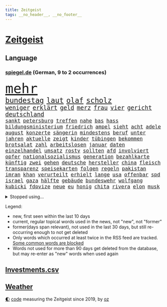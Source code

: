 ```yaml
---
title: Zeitgeist
tags: __no_header__, __no_footer__
---
```


# [Zeitgeist](https://oliz.io/zeitgeist/)

## Language

<h3><a href="https://www.spiegel.de" target="_blank">spiegel.de</a> (German, 9 to 2 occurrences)</h3>
<p style="font-family:monospace">
<span style="font-size:32pt"><a href="news_links.html#mehr" class="current">mehr</a></span>
<br>
<span style="font-size:17pt"><a href="news_links.html#bundestag" class="current">bundestag</a></span>
<span style="font-size:17pt"><a href="news_links.html#laut" class="current">laut</a></span>
<span style="font-size:17pt"><a href="news_links.html#olaf" class="current">olaf</a></span>
<span style="font-size:17pt"><a href="news_links.html#scholz" class="current">scholz</a></span>
<br>
<span style="font-size:14pt"><a href="news_links.html#weniger" class="current">weniger</a></span>
<span style="font-size:14pt"><a href="news_links.html#erklärt" class="current">erklärt</a></span>
<span style="font-size:14pt"><a href="news_links.html#geld" class="current">geld</a></span>
<span style="font-size:14pt"><a href="news_links.html#merz" class="current">merz</a></span>
<span style="font-size:14pt"><a href="news_links.html#frau" class="current">frau</a></span>
<span style="font-size:14pt"><a href="news_links.html#vier" class="current">vier</a></span>
<span style="font-size:14pt"><a href="news_links.html#gericht" class="current">gericht</a></span>
<span style="font-size:14pt"><a href="news_links.html#deutschland" class="current">deutschland</a></span>
<br>
<span style="font-size:12pt"><a href="news_links.html#sankt" class="current">sankt</a></span>
<span style="font-size:12pt"><a href="news_links.html#petersburg" class="current">petersburg</a></span>
<span style="font-size:12pt"><a href="news_links.html#treffen" class="current">treffen</a></span>
<span style="font-size:12pt"><a href="news_links.html#nahe" class="current">nahe</a></span>
<span style="font-size:12pt"><a href="news_links.html#bas" class="current">bas</a></span>
<span style="font-size:12pt"><a href="news_links.html#hass" class="current">hass</a></span>
<span style="font-size:12pt"><a href="news_links.html#bildungsministerium" class="current">bildungsministerium</a></span>
<span style="font-size:12pt"><a href="news_links.html#friedrich" class="current">friedrich</a></span>
<span style="font-size:12pt"><a href="news_links.html#ampel" class="current">ampel</a></span>
<span style="font-size:12pt"><a href="news_links.html#sieht" class="current">sieht</a></span>
<span style="font-size:12pt"><a href="news_links.html#acht" class="current">acht</a></span>
<span style="font-size:12pt"><a href="news_links.html#adele" class="current">adele</a></span>
<span style="font-size:12pt"><a href="news_links.html#august" class="current">august</a></span>
<span style="font-size:12pt"><a href="news_links.html#konzerte" class="current">konzerte</a></span>
<span style="font-size:12pt"><a href="news_links.html#sängerin" class="current">sängerin</a></span>
<span style="font-size:12pt"><a href="news_links.html#mindestens" class="current">mindestens</a></span>
<span style="font-size:12pt"><a href="news_links.html#beruf" class="current">beruf</a></span>
<span style="font-size:12pt"><a href="news_links.html#unter" class="current">unter</a></span>
<span style="font-size:12pt"><a href="news_links.html#jahren" class="current">jahren</a></span>
<span style="font-size:12pt"><a href="news_links.html#aktuelle" class="current">aktuelle</a></span>
<span style="font-size:12pt"><a href="news_links.html#zeigt" class="current">zeigt</a></span>
<span style="font-size:12pt"><a href="news_links.html#kinder" class="current">kinder</a></span>
<span style="font-size:12pt"><a href="news_links.html#tübingen" class="current">tübingen</a></span>
<span style="font-size:12pt"><a href="news_links.html#bekommen" class="current">bekommen</a></span>
<span style="font-size:12pt"><a href="news_links.html#brotsalat" class="new">brotsalat</a></span>
<span style="font-size:12pt"><a href="news_links.html#zahl" class="current">zahl</a></span>
<span style="font-size:12pt"><a href="news_links.html#arbeitslosen" class="current">arbeitslosen</a></span>
<span style="font-size:12pt"><a href="news_links.html#januar" class="current">januar</a></span>
<span style="font-size:12pt"><a href="news_links.html#daten" class="current">daten</a></span>
<span style="font-size:12pt"><a href="news_links.html#einzelhandel" class="current">einzelhandel</a></span>
<span style="font-size:12pt"><a href="news_links.html#umsatz" class="current">umsatz</a></span>
<span style="font-size:12pt"><a href="news_links.html#rosty" class="new">rosty</a></span>
<span style="font-size:12pt"><a href="news_links.html#sollten" class="current">sollten</a></span>
<span style="font-size:12pt"><a href="news_links.html#afd" class="current">afd</a></span>
<span style="font-size:12pt"><a href="news_links.html#involviert" class="current">involviert</a></span>
<span style="font-size:12pt"><a href="news_links.html#opfer" class="current">opfer</a></span>
<span style="font-size:12pt"><a href="news_links.html#nationalsozialismus" class="new">nationalsozialismus</a></span>
<span style="font-size:12pt"><a href="news_links.html#generation" class="current">generation</a></span>
<span style="font-size:12pt"><a href="news_links.html#bezahlkarte" class="current">bezahlkarte</a></span>
<span style="font-size:12pt"><a href="news_links.html#künftig" class="current">künftig</a></span>
<span style="font-size:12pt"><a href="news_links.html#zwei" class="current">zwei</a></span>
<span style="font-size:12pt"><a href="news_links.html#gehen" class="current">gehen</a></span>
<span style="font-size:12pt"><a href="news_links.html#deutsche" class="current">deutsche</a></span>
<span style="font-size:12pt"><a href="news_links.html#hersteller" class="current">hersteller</a></span>
<span style="font-size:12pt"><a href="news_links.html#china" class="current">china</a></span>
<span style="font-size:12pt"><a href="news_links.html#fleisch" class="current">fleisch</a></span>
<span style="font-size:12pt"><a href="news_links.html#transparenz" class="current">transparenz</a></span>
<span style="font-size:12pt"><a href="news_links.html#speisekarten" class="new">speisekarten</a></span>
<span style="font-size:12pt"><a href="news_links.html#folgen" class="current">folgen</a></span>
<span style="font-size:12pt"><a href="news_links.html#regeln" class="current">regeln</a></span>
<span style="font-size:12pt"><a href="news_links.html#pakistan" class="current">pakistan</a></span>
<span style="font-size:12pt"><a href="news_links.html#imran" class="current">imran</a></span>
<span style="font-size:12pt"><a href="news_links.html#khan" class="current">khan</a></span>
<span style="font-size:12pt"><a href="news_links.html#verurteilt" class="current">verurteilt</a></span>
<span style="font-size:12pt"><a href="news_links.html#erhielt" class="current">erhielt</a></span>
<span style="font-size:12pt"><a href="news_links.html#lange" class="current">lange</a></span>
<span style="font-size:12pt"><a href="news_links.html#usa" class="current">usa</a></span>
<span style="font-size:12pt"><a href="news_links.html#offenbar" class="current">offenbar</a></span>
<span style="font-size:12pt"><a href="news_links.html#spd" class="current">spd</a></span>
<span style="font-size:12pt"><a href="news_links.html#israel" class="current">israel</a></span>
<span style="font-size:12pt"><a href="news_links.html#gaza" class="current">gaza</a></span>
<span style="font-size:12pt"><a href="news_links.html#hälfte" class="current">hälfte</a></span>
<span style="font-size:12pt"><a href="news_links.html#gebäude" class="current">gebäude</a></span>
<span style="font-size:12pt"><a href="news_links.html#bundeswehr" class="current">bundeswehr</a></span>
<span style="font-size:12pt"><a href="news_links.html#wolfgang" class="current">wolfgang</a></span>
<span style="font-size:12pt"><a href="news_links.html#kubicki" class="current">kubicki</a></span>
<span style="font-size:12pt"><a href="news_links.html#fdpvize" class="current">fdpvize</a></span>
<span style="font-size:12pt"><a href="news_links.html#neue" class="current">neue</a></span>
<span style="font-size:12pt"><a href="news_links.html#eu" class="current">eu</a></span>
<span style="font-size:12pt"><a href="news_links.html#honig" class="new">honig</a></span>
<span style="font-size:12pt"><a href="news_links.html#chita" class="new">chita</a></span>
<span style="font-size:12pt"><a href="news_links.html#rivera" class="new">rivera</a></span>
<span style="font-size:12pt"><a href="news_links.html#elon" class="current">elon</a></span>
<span style="font-size:12pt"><a href="news_links.html#musk" class="current">musk</a></span>
</p>
<details>
<summary>Stopped using...</summary>
<p class="former" style="font-size:12pt">
diktator(1197) beschließt(1196) coronakrise(1196) verzweifelt(1196) geboren(1195) positionen(1195) amsterdam(1194) blicken(1194) leisten(1194) entschuldigt(1192) erlitten(1192) for(1192) zuge(1192) befürchten(1191) digitalisierung(1191) gewaltige(1191) hotel(1191) material(1191) positive(1191) uhr(1191) chelsea(1190) lastwagen(1190) sexueller(1190) szenen(1190) tests(1190) ändert(1190) 400(1189) and(1189) aufgefordert(1189) ausnahmen(1189) lobt(1189) risiko(1189) stecken(1189) tschechien(1189) witz(1189) aktuell(1188) covid(1188) erholung(1188) informationen(1188) nigeria(1188) richterin(1188) stürmer(1188) vierte(1188) who(1188) 31(1187) belasten(1187) entlässt(1187) historische(1187) maßnahme(1187) schlagzeilen(1187) trennung(1187) weltwirtschaft(1187) beteiligten(1186) dreimal(1186) fliehen(1186) leid(1186) schwangere(1186) smartphone(1186) kreis(1185) meinem(1185) börse(1184) kleiner(1184) konflikte(1184) meint(1184) mieter(1184) 27(1183) abstand(1183) aufgehoben(1183) feuerwehrleute(1183) leichen(1183) pflanzen(1183) rat(1183) regt(1183) satz(1183) spanier(1183) verspielt(1183) aufruf(1182) befreien(1182) halben(1182) george(1181) oppositionelle(1181) entsetzt(1180) klubs(1180) spott(1180) venezuela(1180) schwierige(1179) zählen(1179) durchsuchungen(1178) zerstören(1178) affäre(1177) aufgenommen(1177) störung(1177) bundestrainer(1176) ebenso(1176) taliban(1174) monats(1173) spiegelumfrage(1172) erfolgreichsten(1169) rollt(1169) aufgetaucht(1167) ausgesetzt(1166) richard(1164) auseinandersetzung(1163) sportler(1162) automatisch(1161) retter(1161) fortsetzung(1160) afrikas(1154) bundesnetzagentur(1154) überfordert(1145) kontert(1143) ausgetragen(1138) teuren(1137) drohne(1131) abschluss(1129) gelangen(1120) leiter(1108) niederländer(1092) rumänien(1012) long(1010) waldbrände(969) 38(960) serbien(953) seither(930) 72(919) kilogramm(913) flut(900) ausgefallen(898) zerstörten(892) jahrzehnt(877) schwarz(877) exil(873) schlafen(866) dokumentiert(839) beider(823) energiekrise(814) rosa(810) roth(801) härte(799) militärischen(782) museen(779) stephen(775) brennt(765) geschah(748) symbol(748) propaganda(746) match(732) bonn(729) geplatzt(728) 49(711) gastbeitrag(711) einheit(710) herausgefunden(706) verantwortlichen(701) abseits(697) unwetter(695) sklaverei(683) jennifer(681) zugenommen(681) lücken(679) gebiete(674) eingetroffen(670) ungewiss(658) bewusst(657) besetzten(653) fernen(640) fußballerinnen(640) ertrinken(635) ufer(630) dahin(623) trocken(613) unterlag(613) unterliegt(611) isoliert(605) luisa(602) mordfall(600) 1200(597) ran(596) 110(595) tiefer(588) joshua(586) paderborn(586) irgendwann(581) stärksten(580) verheerend(579) jimmy(576) brasilianischen(572) älter(568) image(562) erntet(561) kampagne(558) riesig(557) olympiasieger(555) legal(551) zuhause(549) aufgaben(546) chinesen(544) innenstadt(544) umweltschützer(539) träume(536) globalen(534) zivile(532) raten(523) pleiten(520) wunderbar(518) 89(515) amerikanischer(515) ukrainerusslandnews(515) heikle(507) jude(506) verstöße(504) missverständnis(495) nackt(495) dunkle(493) feierten(490) freigegeben(488) aufholjagd(487) historisches(479) eingeschaltet(478) sohnes(474) kompliziert(472) niederlagen(472) belege(464) katze(460) schauplatz(458) versehen(457) deuten(456) spaltet(456) karriereberaterin(448) schwarzer(446) geschmack(433) reichlich(427) adolf(425) gleise(425) ausgemacht(424) verunsichert(421) serbische(414) ausgabe(405) mexikanischen(403) vermeldet(402) fachkräften(396) überstanden(393) labor(391) überschritten(391) tauchte(390) leblos(388) professionell(388) brettspiele(387) rammt(385) trieb(385) kulturstaatsministerin(383) kongo(382) heimische(381) gegründet(379) lockt(378) nannte(377) interessante(375) traditionellen(375) regenfälle(374) fahnder(372) flasche(371) statistik(371) sachsens(370) überflüssig(370) erleidet(368) aussieht(367) prozesse(367) befasst(359) bewahren(356) fahrbahn(356) republikanische(355) inseln(351) islamistischen(351) unosicherheitsrat(351) getragen(349) gedemütigt(347) juristischen(341) 46(339) eskalierte(339) regierungsvertreter(339) angezündet(336) anzeigen(336) verschwundenen(333) ajax(329) außergewöhnlich(328) berlinkreuzberg(326) kommentare(326) radfahrer(325) uhren(325) fett(322) verstoß(320) grafiken(318) verkäufer(315) blüht(313) fließen(310) verstand(310) wänden(310) 15jährigen(309) 30000(308) leuchten(307) hellt(303) überwunden(301) hohes(300) prioritäten(300) saisonstart(300) verschwörungsmythen(300) erschaffen(294) hauseigentümer(294) allzu(292) li(291) hakenkreuze(290) beleg(288) glas(288) tätern(283) flüchtende(275) gemälde(275) fußballverband(274) jim(274) kuss(274) set(274) solaranlagen(274) nirgendwo(273) aufschwung(272) basketballer(272) prämien(271) trümmerfeld(270) alarmbereitschaft(269) helmut(267) versuchter(267) beine(266) konkret(266) ausgehen(263) kolleginnen(263) lebenszeichen(263) erneuern(262) christen(261) trikot(261) explodiert(255) beschmiert(254) yoga(254) dir(252) billig(250) ken(250) traurige(250) natur(246) branchenverband(243) gelernt(243) drohnenangriffe(240) heiklen(237) überflutete(237) schlagabtausch(236) bestritten(235) anschlägen(233) blicke(231) mobilität(231) kalifornischen(230) rekrutiert(229) verzögert(229) wärme(229) qualifiziert(227) website(227) mahnen(226) spielerin(226) verweis(226) saudische(225) brandstiftung(223) gestrandet(222) luftangriffen(222) elend(221) gasspeicher(221) budget(219) familienvater(218) frühestens(218) gelte(218) luis(218) unfallort(218) bremse(217) politologe(217) älterer(217) vučić(213) überprüft(212) fasziniert(211) festgestellt(211) anschluss(210) inferno(209) philosoph(209) zwanzig(209) gündoğan(208) bunter(207) wird’s(207) abgeschoben(206) installation(205) polizeigewahrsam(205) schleppend(205) errichtet(204) weltberühmt(204) plakate(203) steve(203) zügen(203) hergestellt(201) seenot(201) überflutet(201) 2013(199) fällig(199) spaghetti(198) jemanden(197) schlichten(197) tierwohl(197) weltkulturerbe(197) eindringen(196) selbstoptimierung(194) klagten(193) düsseldorfer(191) schwach(189) victoria(189) selbstbewusst(188) leuchtet(185) stockt(185) verdankt(185) vormittag(185) clemens(184) überschwemmt(184) zweitgrößten(183) klassische(182) vorort(182) schmerzhaft(180) verkehrswende(180) zwölfjährige(180) masken(179) gefährlichste(178) belästigungen(177) brandmauer(177) palästinensische(176) behrens(175) sicherheitsmaßnahmen(175) metropole(174) unzufriedenheit(173) vollen(173) immobilienmarkt(172) wahlkommission(172) lissabon(171) nächster(171) reservisten(170) service(170) aushalten(169) iphone(169) unterscheiden(169) schnäppchen(167) winfried(167) wmtitel(167) andré(166) sagten(164) gefährliches(163) gezündet(163) liebeskummer(163) maximal(163) sechsstellige(163) schiene(160) lehnte(159) küsten(158) säugetiere(158) algerien(156) entstand(156) monatelange(156) vorfalls(156) ernten(155) schmerzhaften(155) geschätzt(154) regelwerk(154) fahrschein(153) stoppte(153) bestens(152) flügel(152) vereint(152) besuchte(151) fußballerin(151) matsch(151) populär(151) teilzeit(151) gregor(150) gysi(150) rutschte(149) hausarrest(148) hebel(148) konjunkturflaute(148) frachtschiffe(147) sichergestellt(147) kehrten(146) birmingham(145) traumatisiert(145) usschauspielerin(145) amber(144) sportpsychologe(144) organisierten(143) uber(143) judenhass(142) wahrzeichen(142) allgäuer(141) flüsse(140) inhaber(140) leser(140) arbeitskräftemangel(139) bürgerinnen(139) express(138) urs(138) nowitzki(137) publikums(137) schlugen(137) sekt(137) bedauert(136) technisch(136) knacken(135) anfänger(134) schwänzen(134) checker(133) einrichtung(133) johann(133) tobi(133) usbundesstaaten(133) überlegt(133) kontrollverlust(132) sperrte(132) nachteile(131) rufe(131) schusswaffenangriff(131) zweitgrößte(131) uswahl(130) beliebtesten(129) disziplin(129) errungen(129) thiel(129) zensur(129) ausgeweitet(128) erbgut(128) kassel(128) verübt(128) gleicht(127) traurigen(127) vertreiben(127) abgesetzt(126) explodierte(126) normales(126) rückenschmerzen(126) topspiel(126) gewöhnt(125) indiz(125) antisemitischen(123) explodieren(123) überraschungen(122) gegenschlägen(121) schlechtesten(121) glänzt(120) heutzutage(120) kapitolsturm(120) glasfaser(119) muslimische(119) verfasst(119) verspielte(119) engländer(118) serbiens(117) wankt(117) 23jährigen(116) home(116) jubiläum(116) noten(116) 2001(115) aufwendig(115) streamen(115) kürt(113) perfides(113) kimmich(112) versinkt(112) völkerrecht(112) aufgebrochen(111) hartnäckig(111) isst(110) mehrmals(110) bezug(109) kritikerin(109) 1981(108) afroamerikaner(108) ausbruch(108) millionensumme(108) franzosen(107) krimineller(107) magie(107) generationen(106) rockstar(106) sonnen(106) verbrennungen(106) hitzigen(105) längerem(105) profiteure(105) singen(105) beschuldigen(104) geiger(104) geschenke(104) konzentriert(104) ägyptens(104) außergewöhnliche(103) lindert(103) asylbewerbern(102) erstaunliche(102) raumstation(102) sechsjähriger(102) ukrainekriegs(102) zentralrat(101) blutige(100) industrieverband(100) spezialkräften(100) überfüllt(100) enormen(99) künstlers(99) schafften(99) ablegen(98) populistische(98) rekordzahl(98) 67jährige(97) blinder(97) flieht(97) gerechnet(97) manufaktur(97) osteuropa(97) belgrad(96) championsleaguegruppenphase(95) haftbefehle(95) tante(95) befanden(94) galatasaray(94) preisbremsen(94) medizinische(93) ausfälle(92) jüngster(92) philippinische(92) alina(91) andrij(91) bedeutendes(91) absicht(90) angerufen(90) dividenden(90) eisschild(90) gerätselt(90) gesteuert(90) immobilienkauf(90) rotterdam(90) terzić(90) einsätzen(89) glänzend(89) kriegen(89) leistete(89) mexikos(89) verweht(89) waffenverbot(89) kinderreisepass(88) landesweit(88) q(88) verhaftungen(88) gerichtsurteil(87) größenwahn(87) höchster(87) rutschen(87) schuster(87) vermeidet(87) weiterem(87) wettbewerben(87) zentralrats(87) überwiegend(87) diplomatie(86) fahrwerk(86) heizt(86) niedergelassenen(86) tierarzt(86) zusammenleben(86) überraschende(85) afghanischen(84) aston(84) gezählt(84) stadtzentrum(84) ausreisen(83) reisegruppen(83) sicherheitsvorkehrungen(83) unvollendete(83) dreistellige(82) gestorbenen(82) horrorszenen(82) überführt(82) bekennen(81) echter(81) gegenfahrbahn(81) gesicherten(81) maske(81) ruinierte(81) ssv(81) terrororganisation(81) erlangen(80) finanzhilfen(80) kaufhaus(80) knast(80) anwohnern(79) aufwärts(79) auseinandersetzungen(79) bosse(79) heiligabend(79) jahrelange(79) propalästinensische(79) zugesetzt(79) awdijiwka(78) nachbar(78) steuerte(78) weltmeisterschaften(78) aufrüstung(77) eiserne(77) gezerrt(77) architekt(76) bulgariens(76) eingedrungen(76) enthält(76) hamasangriff(76) israelgazanews(76) kampfbrigade(76) afghanen(75) afghaninnen(75) hamasgeiseln(75) israelisches(75) bisweilen(74) bridge(74) bundeskanzlers(74) jeher(74) praxen(74) zerstörungen(74) besucherinnen(73) fein(73) meistens(73) rafah(73) reuter(73) abdullah(72) angreifern(72) attraktiver(72) beerdigungen(72) elektro(72) führerscheinprüfung(72) oberstdorf(72) peace(72) sturmflut(72) verbotenen(72) bet(71) dokument(71) strategien(71) zuneigung(71) übersteht(71) agiert(70) bejubeln(70) dauereinsatz(70) generalverdacht(70) hilfslieferungen(70) konflikten(70) türkischer(70) unterwerfen(70) planungsbeschleunigung(69) völkern(69) zuständig(69) akte(68) bo(68) gilad(68) mariupol(68) neigen(68) sonderregel(68) symbolen(68) unochef(68) eingewiesen(67) perspektivwechsel(67) eintreten(66) eskalationen(66) kommissar(66) mohammad(66) nordseeküste(66) schwört(66) strafmaßnahmen(66) tibon(66) zahlreicher(66) kiboom(65) muslimen(65) vergesslicher(65) vielmehr(65) weltlage(65) christmas(64) durchbricht(64) glaubensgemeinschaften(64) jobwechsel(64) maine(64) nbasaison(64) rekordverdächtiges(64) stühle(64) verpackungsmüll(64) 28jährige(63) 29jähriger(63) bombardements(63) hobby(63) shitstorm(63) tabelle(63) basketballliga(62) gebäudes(62) handlungsunfähig(62) kampfdrohnen(62) kanzlerkandidatur(62) kettensäge(62) pfand(62) unsichtbare(62) websites(62) wohnkosten(62) aleppo(61) gotteshaus(61) henning(61) matthew(61) perry(61) ukrainehilfe(61) unglücklich(61) veredelt(61) wecken(61) zwischenfälle(61) abwärts(60) angestrebte(60) arbeitsrecht(60) ballon(60) eröffnete(60) häftlinge(60) häme(60) immunsystem(60) jedermann(60) rentnerin(60) verzögerungstaktik(60) werbefrei(60) economist(59) elbtowers(59) gags(59) kasachstan(59) mangelndes(59) spionagesatelliten(59) südchinesisches(59) terrorangriffe(59) ware(59) zeitgemäß(59) 218(58) flüchtlingsdebatte(58) nuklearwaffen(58) wegfallen(58) eautobauer(57) freundliche(57) gelage(57) hirn(57) ruhen(57) veränderung(57) vorurteile(57) wertvollste(57) ähnliches(57) ausländer(56) banner(56) benkos(56) lennon(56) millionenpublikum(56) nkunku(56) torsten(56) vertretungen(56) analysen(55) gräben(55) immobilienkäufer(55) lernte(55) allermeisten(54) gil(54) staatsaffäre(54) unterschätzt(54) bundespolitik(53) fünfmal(53) gerüstet(53) knackt(53) palästinenserbehörde(53) risotto(53) streaming(53) unoresolution(53) dividende(52) erdgasspeicher(52) hamasmassaker(52) tarifverträge(52) zwangslage(52) abzuwenden(51) bsi(51) feinschmecker(51) guardian(51) vorlagen(51) wachsamkeit(51) weihnachtszeit(51) altenheim(50) eier(50) empire(50) hausfriedensbruchs(50) spiels(50) svensson(50) wisconsin(50) einsame(49) freitagmorgen(49) gazaresolution(49) gewaltsam(49) gießen(49) gratis(49) kinofilm(49) lockdown(49) norwegens(49) schmelze(49) signagruppe(49) streitigkeiten(49) 700000(48) beendete(48) bombardierung(48) emilia(48) five(48) fluminense(48) siegerin(48) traditionelle(48) weins(48) zerschlagung(48) albanischen(47) geheimnisse(47) hamaszentrale(47) indiana(47) neutral(47) toleranz(47) abgekommen(46) basketballspiel(46) liberia(46) zerbröselt(46) zugreifen(46) basteln(45) gesundheitsbehörde(45) gesunkenen(45) glaubensgemeinschaft(45) kündigungen(45) personalwechsel(45) weststrand(45) wunschdenken(45) abschiedsbrief(44) angespült(44) ausruhen(44) belastungsprobe(44) kopfschmerzen(44) vorjahren(44) übelkeit(44) balanceakt(43) bedrohliche(43) clarke(43) jacob(43) kapitän(43) kriegsgebiet(43) spurensuche(43) timing(43) unterschriften(43) geboten(42) hackergruppe(42) küstenstreifen(42) projekten(42) sammelte(42) ultimatum(42) verächtlich(42) arthrose(41) endoprothesen(41) foren(41) gelenk(41) kalabrien(41) kniearthrose(41) knorpel(41) magnetschwebebahnen(41) pia(41) verlässlich(41) denkwürdigsten(40) freundeskreis(40) texten(40) bundesligisten(39) irrational(39) milder(39) bewohnern(38) dwd(38) kommunalwahl(38) nannten(38) pizza(38) räume(38) rücksicht(38) siegesserie(38) skiunfall(38) spannendes(38) brutalität(37) fehltage(37) haushaltskrise(37) hauswand(37) prostitution(37) ranga(37) verließ(37) erstmalig(36) flüchtlingstrecks(36) langwierige(36) einzog(35) motivierter(35) rettungssanitäter(35) touchscreens(35) empfänger(34) hermann(34) hochrangiger(34) läden(34) nervige(34) nrwinnenminister(34) reul(34) usmilitärstützpunkte(34) welch(34) durchsuchten(33) handwerk(33) händeringend(33) längeren(33) norbert(33) tiefpunkt(33) blutiger(32) herzschmerz(32) nachbarin(32) raymond(32) taxifahrer(32) titelkandidaten(32) beigesteuert(31) bizarr(31) bushaltestelle(31) kindererziehung(31) suchtforscher(31) unwahrscheinlich(31) ausgebüxte(30) bahntunnel(30) ladesäule(30) nbaspieler(30) schusswunden(30) cookies(29) kissinger(29) mahlzeiten(29) weihnachtsbaum(29) zuversichtlich(29) beeindruckte(28) portemonnaie(28) professionelle(28) rathaus(28) clark(27) dachten(27) dienstwagen(27) erinnerung(27) geschäftsmodelle(27) glühwein(27) lynch(27) stationen(27) 63jähriger(26) erhöhter(26) kulturelle(26) lesern(26) strompreisen(26) stürmisch(26) tannenbaum(26) anzutreten(25) arbeitgebern(25) permanent(25) thorsten(25) usreporter(25) antritt(24) dinner(24) geburten(24) täterin(24) weihnachtsfest(24) weihnachtsmann(24) ermittlungsverfahren(23) inspirieren(23) rennt(23) silvesterfeuerwerk(23) weihnachtlich(23) winterreifen(23) zögert(23) blank(22) schottergärten(22) signainsolvenz(22) verheerender(22) highlights(21) malte(21) massenkarambolage(21) topform(21) zufälle(21) überragende(21) advent(20) bildgenerator(20) cherson(20) entwirft(20) füllen(20) ginge(20) handelsroute(20) mütterlichen(20) skandinavien(20) tarife(20) edin(19) ethan(19) gefährde(19) lastminutegeschenke(19) zurückgelassen(19) abende(18) frauenleiche(18) frontalzusammenstoß(18) islamist(18) iss(18) strafkolonie(18) boerne(17) diamanten(17) erstritten(17) superfoods(17) weihnachtsfeier(17) aschenbrödel(16) bescherung(16) containerschiff(16) eingezogen(16) minden(16) spielzeit(16) titelkandidat(16) ambitionen(15) anschlagspläne(15) belastungen(15) berufsalltag(15) diesjährige(15) globaler(15) ausläuft(14) ikea(14) rumäniens(14) skilangläuferin(14) spiegelleserinnen(14) starnberg(14) zunehmende(14) dauerzustand(13) graf(13) hogwarts(13) lambsdorff(13) plottwists(13) unterm(13) verspätete(13) 10000punktemarke(12) ally(12) best(12) bootsunglück(12) konsumenten(12) meeresspiegel(12) pally(12) touren(12) della(11) kompromissbereitschaft(11) menschenhandel(11) neuerliche(11) passte(11) postete(11) santa(11) wahlzettel(11)
</p>
</details>
<p>Legend:
<ul>
<li><span class="new">new</span>, first seen within the last 10 days</li>
<li><span class="current">current</span>, regular topical words used in the news, not "new", not "former"</li>
<li><span class="former">former(days span relevant)</span>, not used in the last 30 days, but still re-occurring enough to not get deleted</li>
<li>Only words which occurred at least twice in the RSS feed are tracked. <a href="language/filters.py">Some common words are blocked</a></li>
<li>Words not used for more than 90 days get deleted from the database, but may re-enter as "new" words when used again</li>
</ul>
</p>

## [Investments](investments.html)[.csv](investments.csv)

## [Weather](weather.html)

<footer>
<a href="javascript:toggleTheme()" class="nav">🌓</a>
<a href="https://github.com/ooz/zeitgeist">code</a> measuring the Zeitgeist since 2019, by <a href="https://oliz.io">oz</a>
</footer>
